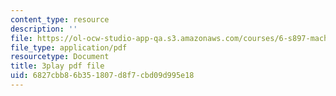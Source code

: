 ```yaml
---
content_type: resource
description: ''
file: https://ol-ocw-studio-app-qa.s3.amazonaws.com/courses/6-s897-machine-learning-for-healthcare-spring-2019/6827cbb86b351807d8f7cbd09d995e18_2ZXYM1h9pgY.pdf
file_type: application/pdf
resourcetype: Document
title: 3play pdf file
uid: 6827cbb8-6b35-1807-d8f7-cbd09d995e18
---
```

